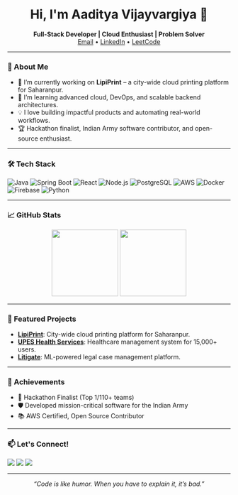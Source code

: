 <!-- Profile Header -->
<h1 align="center">Hi, I'm Aaditya Vijayvargiya 👋</h1>
<p align="center">
  <b>Full-Stack Developer | Cloud Enthusiast | Problem Solver</b><br>
  <a href="mailto:aadityavv9@gmail.com">Email</a> •
  <a href="https://www.linkedin.com/in/aadityavv9/">LinkedIn</a> •
  <a href="https://leetcode.com/u/aadityavv9/">LeetCode</a>
</p>

---

### 🚀 About Me

- 🔭 I’m currently working on **LipiPrint** – a city-wide cloud printing platform for Saharanpur.
- 🌱 I’m learning advanced cloud, DevOps, and scalable backend architectures.
- 💡 I love building impactful products and automating real-world workflows.
- 🏆 Hackathon finalist, Indian Army software contributor, and open-source enthusiast.

---

### 🛠️ Tech Stack

![Java](https://img.shields.io/badge/Java-ED8B00?style=flat&logo=java&logoColor=white)
![Spring Boot](https://img.shields.io/badge/Spring_Boot-6DB33F?style=flat&logo=spring-boot&logoColor=white)
![React](https://img.shields.io/badge/React-20232A?style=flat&logo=react&logoColor=61DAFB)
![Node.js](https://img.shields.io/badge/Node.js-339933?style=flat&logo=nodedotjs&logoColor=white)
![PostgreSQL](https://img.shields.io/badge/PostgreSQL-316192?style=flat&logo=postgresql&logoColor=white)
![AWS](https://img.shields.io/badge/AWS-232F3E?style=flat&logo=amazon-aws&logoColor=white)
![Docker](https://img.shields.io/badge/Docker-2496ED?style=flat&logo=docker&logoColor=white)
![Firebase](https://img.shields.io/badge/Firebase-FFCA28?style=flat&logo=firebase&logoColor=black)
![Python](https://img.shields.io/badge/Python-3776AB?style=flat&logo=python&logoColor=white)

---

### 📈 GitHub Stats

<p align="center">
  <img src="https://github-readme-stats.vercel.app/api?username=Aadityavv&show_icons=true&theme=radical" height="150"/>
  <img src="https://github-readme-stats.vercel.app/api/top-langs/?username=Aadityavv&layout=compact&theme=radical" height="150"/>
</p>

---

### 🌟 Featured Projects

- [**LipiPrint**](https://github.com/Aadityavv/LipiPrint): City-wide cloud printing platform for Saharanpur.
- [**UPES Health Services**](https://github.com/Aadityavv/UHS-Frontend): Healthcare management system for 15,000+ users.
- [**Litigate**](https://github.com/Aadityavv/updated-litigate): ML-powered legal case management platform.

---

### 🏅 Achievements

- 🥇 Hackathon Finalist (Top 1/110+ teams)
- 🛡️ Developed mission-critical software for the Indian Army
- 📚 AWS Certified, Open Source Contributor

---

### 📫 Let's Connect!

<a href="mailto:aadityavv9@gmail.com"><img src="https://img.shields.io/badge/Email-aadityavv9@gmail.com-blue?style=flat&logo=gmail"></a>
<a href="https://www.linkedin.com/in/aadityavv9/"><img src="https://img.shields.io/badge/LinkedIn-Connect-blue?style=flat&logo=linkedin"></a>
<a href="https://leetcode.com/u/aadityavv9/"><img src="https://img.shields.io/badge/LeetCode-Profile-orange?style=flat&logo=leetcode"></a>

---

<p align="center">
  <i>“Code is like humor. When you have to explain it, it’s bad.”</i>
</p>
